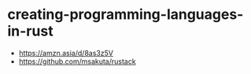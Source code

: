 # creating-programming-languages-in-rust

- https://amzn.asia/d/8as3z5V
- https://github.com/msakuta/rustack
